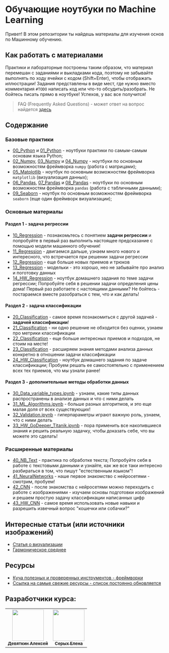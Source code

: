# Обучающие ноутбуки по Machine Learning

Привет! В этом репозитории ты найдешь материалы для изучения основ по Машинному обучению.

## Как работать с материалами

Практики и лабораторные построены таким образом, что материал перемешан с заданиями и выкладками кода, поэтому не забывайте выполнять по ходу ячейки с кодом (Shift+Enter), чтобы отображать иллюстрации! Задания представлены в виде мест, где нужно вместо комментария `#TODO` написать код или что-то обсудить/разобрать. Не бойтесь писать прямо в ноутбуке! Успехов, у вас все получится!

> FAQ (Frequently Asked Questions) - может ответ на вопрос найдется [здесь](FAQ.md)

## Содержание

### Базовые практики

- [00_Python](notebooks/00_Python.ipynb) и [01_Python](notebooks/01_Python.ipynb) - ноутбуки практики по самым-самым основам языка Python;
- [02_Numpy](notebooks/02_Numpy.ipynb), [03_Numpy](notebooks/03_Numpy.ipynb) и [04_Numpy](notebooks/04_Numpy.ipynb) - ноутбуки по основным возможностям фреймворка `numpy` (работа с матрицами);
- [05_Matplotlib](notebooks/05_Matplotlib.ipynb) - ноутбук по основным возможностям фреймворка `matplotlib` (визуализация данных);
- [06_Pandas](notebooks/06_Pandas.ipynb), [07_Pandas](notebooks/07_Pandas.ipynb) и [08_Pandas](notebooks/08_Pandas.ipynb) - ноутбуки по основным возможностям фреймворка `pandas` (работа с табличными данными);
- [09_Seaborn](notebooks/09_Seaborn.ipynb) - ноутбук по основным возможностям фреймворка `seaborn` (еще один фреймворк визуализации);

### Основные материалы

#### Раздел 1 - задача регрессии

- [10_Regression](notebooks/11_Regression.ipynb) - познакомьтесь с понятием **задачи регрессии** и попробуйте в первый раз выполнить настоящее предсказание с помощью модели машинного обучения!
- [11_Regression](notebooks/11_Regression.ipynb) - двигаемся дальше, узнаем много нового и интересного, что встречается при решении задачи регрессии
- [12_Regression](notebooks/12_Regression.ipynb) - еще больше новых приемов и трюков
- [13_Regression](notebooks/13_Regression.ipynb) - модельки - это хорошо, нео не забывайте про анализ и поготовку данных
- [14_HW_Regression](notebooks/14_HW_Regression.ipynb) - ноутбук домашнего задания по теме задачи регрессии; Попробуйте себя в решении задачи определения цены дома! Первый раз работаете с настоящими данными? Не бойтесь - постараемся вместе разобраться с тем, что и как делать!

#### Раздел 2 - задача классификации

- [20_Classification](notebooks/20_Classification.ipynb) - самое время познакомиться с другой задачей - **задачей классификации**!
- [21_Classification](notebooks/21_Classification.ipynb) - ни одно решение не обходится без оценки, узнаем про метрики классификации
- [22_Classification](notebooks/22_Classification.ipynb) - еще больше интересных приемов и подходов, не стоим на месте!
- [23_Classification](notebooks/23_Classification.ipynb) - расширяем знания методами анализа данных конкретно в отношении задачи классификации
- [24_HW_Classification](notebooks/24_HW_Classification.ipynb) - ноутбук домашнего задания по задаче классификации; Пробуем решать ее самостоятельно с применением всех тех приемов, что мы узнали ранее!

#### Раздел 3 - дополнительные методы обработки данных

- [30_Data_variable_types.ipynb](notebooks/30_Data_variable_types.ipynb) - узнаем, какие типы данных распространены в анализе данных и что с ними делать
- [31_ML_Algorithms.ipynb](notebooks/31_ML_Algorithms.ipynb) - больше разных алгоритмов, и это еще малая доля от всех существующих!
- [32_Validation.ipynb](notebooks/32_Validation.ipynb) - гиперпараметры играют важную роль, узнаем, что с ними делать
- [33_HW_GoDeeper_Titanik.ipynb](notebooks/33_HW_GoDeeper_Titanik.ipynb) - пора применить все накопившиеся знания и решить реальную задачку, чтобы доказать себе, что вы можете это сделать!

### Расширенные материалы

- [40_NB_Text](notebooks/40_NB_Text.ipynb) - практика по обработке текста; Попробуйте себя в работе с текстовыми данными и узнайте, как же все таки интересно разбираться в том, что пишут "естественным языком"!
- [41_NeuralNetworks](notebooks/41_NeuralNetworks.ipynb) - наше первое знакомство с нейросетями - смотрим, пробуем!
- [42_CNN](notebooks/42_CNN.ipynb) - после знакомства с нейросетями можно переходить с работе с изображениями - изучаем основы подготовки изображений и решаем простую задачу классификации написанных цифр
- [43_HW_CNN](notebooks/43_HW_CNN.ipynb) - самое время использовать новые навыки и разрешить извечный вопрос "кошечки или собачки?"

## Интересные статьи (или источники изображений)

- [Статья о визуализации](https://chernobrovov.ru/articles/kak-naglyadno-pokazat-data-science-vizualizaciya-bolshih-dannyh.html)
- [Гармоническое среднее](https://newbedev.com/why-is-the-f-measure-a-harmonic-mean-and-not-an-arithmetic-mean-of-the-precision-and-recall-measures)

## Ресурсы

- [Куча полезных и проверенных инструментов - фреймворки](https://lavish-podium-945.notion.site/eaaf439ae5cf489f975665507f88102e)
- [Ссылка на самые свежие ресурсы - список постоянно обновляется](https://lavish-podium-945.notion.site/61d514fcc0d54c66b5a014ba7db07218)

## Разработчики курса:

<table>
  <tr>
    <td align="center">
      <a href="https://github.com/KaiL4eK">
        <img src="https://avatars.githubusercontent.com/u/13577066?v=4?size=100" width="100px;" alt="" /> <br />
        <sub><b>Девяткин Алексей</b></sub>
      </a>
    </td>
    <td align="center">
      <a href="https://github.com/serykhelena">
        <img src="https://avatars.githubusercontent.com/u/26322075?v=4?size=100" width="100px;" alt="" /> <br />
        <sub><b>Серых Елена</b></sub>
      </a>
    </td>
  </tr>
</table>

